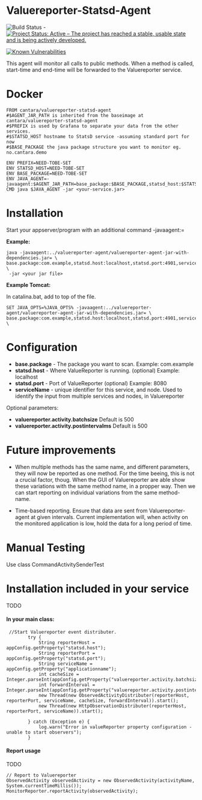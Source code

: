 Valuereporter-Statsd-Agent
===================

![Build Status](https://jenkins.capra.tv/buildStatus/icon?job=Cantara-Valuereporter-Statsd-Agent) - [![Project Status: Active – The project has reached a stable, usable state and is being actively developed.](http://www.repostatus.org/badges/latest/active.svg)](http://www.repostatus.org/#active)

[![Known Vulnerabilities](https://snyk.io/test/github/Cantara/Valuereporter-Statsd-Agent/badge.svg)](https://snyk.io/test/github/Cantara/Valuereporter-Statsd-Agent)


This agent will monitor all calls to public methods. When a method is called, start-time and end-time will be forwarded
to the Valuereporter service.

Docker
===================
```
FROM cantara/valuereporter-statsd-agent
#$AGENT_JAR_PATH is inherited from the baseimage at cantara/valuereporter-statsd-agent
#$PREFIX is used by Grafana to separate your data from the other services.
#$STATSD_HOST hostname to StatsD service -assuming standard port for now
#$BASE_PACKAGE the java package structure you want to monitor eg. no.cantara.demo

ENV PREFIX=NEED-TOBE-SET
ENV STATSD_HOST=NEED-TOBE-SET
ENV BASE_PACKAGE=NEED-TOBE-SET
ENV JAVA_AGENT=-javaagent:$AGENT_JAR_PATH=base_package:$BASE_PACKAGE,statsd_host:$STATSD_HOST,prefix:$PREFIX
CMD java $JAVA_AGENT -jar <your-service.jar>
```

Installation
===================

Start your appserver/program with an additional command -javaagent:<path to Valuereporter-Agent>=<properties>

__Example:__
```
java -javaagent:../valuereporter-agent/valuereporter-agent-jar-with-dependencies.jar= \
base.package:com.example,statsd.host:localhost,statsd.port:4901,serviceName:myService \
 -jar <your jar file>
```

__Example Tomcat:__

In catalina.bat, add to top of the file.
```
SET JAVA_OPTS=%JAVA_OPTS% -javaagent:../valuereporter-agent/valuereporter-agent-jar-with-dependencies.jar= \
base.package:com.example,statsd.host:localhost,statsd.port:4901,serviceName:myService \
```

Configuration
===================

* __base.package__ - The package you want to scan. Example: com.example
* __statsd.host__ - Where ValueReporter is running. (optional) Example: localhost
* __statsd.port__ - Port of  ValueReporter (optional) Example: 8080
* __serviceName__  - unique identifier for this service, and node. Used to identify the input from multiple services
and nodes, in Valuereporter

Optional parameters:
* __valuereporter.activity.batchsize__ Default is 500
* __valuereporter.activity.postintervalms__ Default is 500

Future improvements
===================

- When multiple methods has the same name, and different parameters, they will now be reported as one method.
For the time beeing, this is not a crucial factor, thoug. When the GUI of Valuereporter are able show these variations
with the same method name, in a propper way. Then we can start reporting on individual variations from the same method-
name.

- Time-based reporting. Ensure that data are sent from Valuereporter-agent at given intervals. Current implementation
will, when activity on the monitored application is low, hold the data for a long period of time.


Manual Testing
===================

Use class CommandActivitySenderTest

Installation included in your service
===================
TODO
#### In your main class:
```
 //Start Valuereporter event distributer.
        try {
            String reporterHost = appConfig.getProperty("statsd.host");
            String reporterPort = appConfig.getProperty("statsd.port");
            String serviceName = appConfig.getProperty("applicationname");
            int cacheSize = Integer.parseInt(appConfig.getProperty("valuereporter.activity.batchsize"));
            int forwardInterval = Integer.parseInt(appConfig.getProperty("valuereporter.activity.postintervalms"));
            new Thread(new ObservedActivityDistributer(reporterHost, reporterPort, serviceName, cacheSize, forwardInterval)).start();
            new Thread(new HttpObservationDistributer(reporterHost, reporterPort, serviceName)).start();

        } catch (Exception e) {
            log.warn("Error in valueReporter property configuration - unable to start observers");
        }
```

#### Report usage
TODO
```
// Report to Valuereporter
ObservedActivity observedActivity = new ObservedActivity(activityName, System.currentTimeMillis());
MonitorReporter.reportActivity(observedActivity);
```



